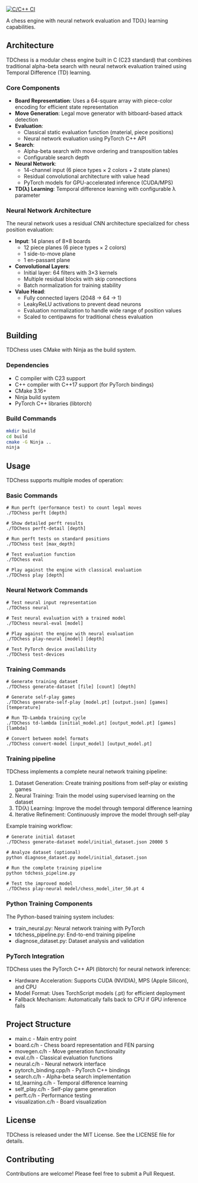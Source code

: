[![C/C++ CI](https://github.com/OWNER/REPO/actions/workflows/ci.yml/badge.svg)](https://github.com/OWNER/REPO/actions/workflows/ci.yml)

A chess engine with neural network evaluation and TD(λ) learning capabilities.

## Architecture

TDChess is a modular chess engine built in C (C23 standard) that combines traditional alpha-beta search with neural network evaluation trained using Temporal Difference (TD) learning.

### Core Components

- **Board Representation**: Uses a 64-square array with piece-color encoding for efficient state representation
- **Move Generation**: Legal move generator with bitboard-based attack detection
- **Evaluation**: 
  - Classical static evaluation function (material, piece positions)
  - Neural network evaluation using PyTorch C++ API
- **Search**: 
  - Alpha-beta search with move ordering and transposition tables
  - Configurable search depth
- **Neural Network**: 
  - 14-channel input (6 piece types × 2 colors + 2 state planes)
  - Residual convolutional architecture with value head
  - PyTorch models for GPU-accelerated inference (CUDA/MPS)
- **TD(λ) Learning**: Temporal difference learning with configurable λ parameter

### Neural Network Architecture

The neural network uses a residual CNN architecture specialized for chess position evaluation:

- **Input**: 14 planes of 8×8 boards
  - 12 piece planes (6 piece types × 2 colors)
  - 1 side-to-move plane
  - 1 en-passant plane
- **Convolutional Layers**:
  - Initial layer: 64 filters with 3×3 kernels
  - Multiple residual blocks with skip connections
  - Batch normalization for training stability
- **Value Head**:
  - Fully connected layers (2048 → 64 → 1)
  - LeakyReLU activations to prevent dead neurons
  - Evaluation normalization to handle wide range of position values
  - Scaled to centipawns for traditional chess evaluation

## Building

TDChess uses CMake with Ninja as the build system.

### Dependencies

- C compiler with C23 support
- C++ compiler with C++17 support (for PyTorch bindings)
- CMake 3.16+
- Ninja build system
- PyTorch C++ libraries (libtorch)

### Build Commands

```bash
mkdir build
cd build
cmake -G Ninja ..
ninja
```

## Usage

TDChess supports multiple modes of operation:

### Basic Commands

```
# Run perft (performance test) to count legal moves
./TDChess perft [depth]

# Show detailed perft results
./TDChess perft-detail [depth]

# Run perft tests on standard positions
./TDChess test [max_depth]

# Test evaluation function
./TDChess eval

# Play against the engine with classical evaluation
./TDChess play [depth]
```

### Neural Network Commands

```
# Test neural input representation
./TDChess neural

# Test neural evaluation with a trained model
./TDChess neural-eval [model]

# Play against the engine with neural evaluation
./TDChess play-neural [model] [depth]

# Test PyTorch device availability
./TDChess test-devices
```

### Training Commands

```
# Generate training dataset
./TDChess generate-dataset [file] [count] [depth]

# Generate self-play games
./TDChess generate-self-play [model.pt] [output.json] [games] [temperature]

# Run TD-Lambda training cycle
./TDChess td-lambda [initial_model.pt] [output_model.pt] [games] [lambda]

# Convert between model formats
./TDChess convert-model [input_model] [output_model.pt]
```

### Training pipeline

TDChess implements a complete neural network training pipeline:

1. Dataset Generation: Create training positions from self-play or existing games
2. Neural Training: Train the model using supervised learning on the dataset
3. TD(λ) Learning: Improve the model through temporal difference learning
4. Iterative Refinement: Continuously improve the model through self-play

Example training workflow:

```
# Generate initial dataset
./TDChess generate-dataset model/initial_dataset.json 20000 5

# Analyze dataset (optional)
python diagnose_dataset.py model/initial_dataset.json

# Run the complete training pipeline
python tdchess_pipeline.py

# Test the improved model
./TDChess play-neural model/chess_model_iter_50.pt 4
```

### Python Training Components

The Python-based training system includes:

- train_neural.py: Neural network training with PyTorch
- tdchess_pipeline.py: End-to-end training pipeline
- diagnose_dataset.py: Dataset analysis and validation

### PyTorch Integration

TDChess uses the PyTorch C++ API (libtorch) for neural network inference:

- Hardware Acceleration: Supports CUDA (NVIDIA), MPS (Apple Silicon), and CPU
- Model Format: Uses TorchScript models (.pt) for efficient deployment
- Fallback Mechanism: Automatically falls back to CPU if GPU inference fails

## Project Structure

- main.c - Main entry point
- board.c/h - Chess board representation and FEN parsing
- movegen.c/h - Move generation functionality
- eval.c/h - Classical evaluation functions
- neural.c/h - Neural network interface
- pytorch_binding.cpp/h - PyTorch C++ bindings
- search.c/h - Alpha-beta search implementation
- td_learning.c/h - Temporal difference learning
- self_play.c/h - Self-play game generation
- perft.c/h - Performance testing
- visualization.c/h - Board visualization

## License

TDChess is released under the MIT License. See the LICENSE file for details.

## Contributing

Contributions are welcome! Please feel free to submit a Pull Request.
